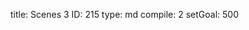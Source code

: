 title:          Scenes 3
ID:             215
type:           md
compile:        2
setGoal:        500


